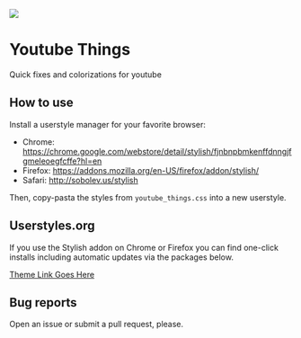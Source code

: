 ![](https://raw.githubusercontent.com/JourneyOver/Userstyles/gh-pages/images/trakt.preview.jpg)

# Youtube Things

Quick fixes and colorizations for youtube

## How to use

Install a userstyle manager for your favorite browser:

-   Chrome: <https://chrome.google.com/webstore/detail/stylish/fjnbnpbmkenffdnngjfgmeleoegfcffe?hl=en>
-   Firefox: <https://addons.mozilla.org/en-US/firefox/addon/stylish/>
-   Safari: <http://sobolev.us/stylish>

Then, copy-pasta the styles from `youtube_things.css` into a new userstyle.

## Userstyles.org

If you use the Stylish addon on Chrome or Firefox you can find one-click installs including automatic updates via the packages below.

[Theme Link Goes Here](https://example.com/)

## Bug reports

Open an issue or submit a pull request, please.